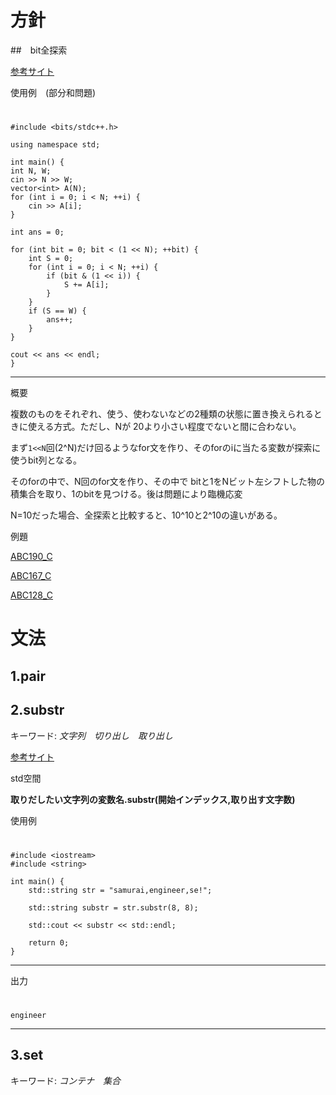 # 方針

##　bit全探索

[参考サイト](＆qiita.com/u2dayo/items/e321c66aa43e3a9b1b31)

使用例　(部分和問題)

#
    #include <bits/stdc++.h>

    using namespace std;

    int main() {
    int N, W;
    cin >> N >> W;
    vector<int> A(N);
    for (int i = 0; i < N; ++i) {
        cin >> A[i];
    }

    int ans = 0;

    for (int bit = 0; bit < (1 << N); ++bit) {
        int S = 0;
        for (int i = 0; i < N; ++i) {
            if (bit & (1 << i)) {
                S += A[i];
            }
        }
        if (S == W) {
            ans++;
        }
    }

    cout << ans << endl;
    }

---


概要

複数のものをそれぞれ、使う、使わないなどの2種類の状態に置き換えられるときに使える方式。ただし、Nが
20より小さい程度でないと間に合わない。

まず`1<<N`回(2^N)だけ回るようなfor文を作り、そのforのiに当たる変数が探索に使うbit列となる。

そのforの中で、N回のfor文を作り、その中で
bitと1をNビット左シフトした物の積集合を取り、1のbitを見つける。後は問題により臨機応変

N=10だった場合、全探索と比較すると、10^10と2^10の違いがある。


例題

[ABC190_C](https://atcoder.jp/contests/abc190/tasks/abc190_c)


[ABC167_C](https://atcoder.jp/contests/abc167/tasks/abc167_c)

[ABC128_C](https://atcoder.jp/contests/abc128/tasks/abc128_c)





# 文法

## 1.pair



## 2.substr


キーワード: *文字列　切り出し　取り出し*

[参考サイト](https://www.sejuku.net/blog/58892)

std空間

__取りだしたい文字列の変数名.substr(開始インデックス,取り出す文字数)__


使用例

#   
    #include <iostream>
    #include <string>
 
    int main() {
        std::string str = "samurai,engineer,se!";
 
        std::string substr = str.substr(8, 8);
 
        std::cout << substr << std::endl;
 
        return 0;
    }

---

出力
#   
    engineer

---



## 3.set

キーワード: *コンテナ　集合*





